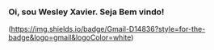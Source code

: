 ### Oi, sou Wesley Xavier. Seja Bem vindo!

(https://img.shields.io/badge/Gmail-D14836?style=for-the-badge&logo=gmail&logoColor=white)
<!--
**WesleyXavier99/WesleyXavier99** is a ✨ _special_ ✨ repository because its `README.md` (this file) appears on your GitHub profile.

Here are some ideas to get you started:

- 🔭 I’m currently working on ...
- 🌱 I’m currently learning ...
- 👯 I’m looking to collaborate on ...
- 🤔 I’m looking for help with ...
- 💬 Ask me about ...
- 📫 How to reach me: ...
- 😄 Pronouns: ...
- ⚡ Fun fact: ...
-->
